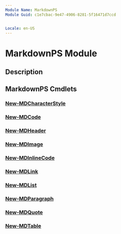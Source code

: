 ```yaml
---
Module Name: MarkdownPS
Module Guid: c1e7cbac-9e47-4906-8281-5f16471d7ccd


Locale: en-US
---
```


# MarkdownPS Module
## Description


## MarkdownPS Cmdlets
### [New-MDCharacterStyle](New-MDCharacterStyle.md)


### [New-MDCode](New-MDCode.md)


### [New-MDHeader](New-MDHeader.md)


### [New-MDImage](New-MDImage.md)


### [New-MDInlineCode](New-MDInlineCode.md)


### [New-MDLink](New-MDLink.md)


### [New-MDList](New-MDList.md)


### [New-MDParagraph](New-MDParagraph.md)


### [New-MDQuote](New-MDQuote.md)


### [New-MDTable](New-MDTable.md)


